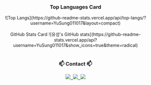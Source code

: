 <div align="center">
<h3 align="center">Top Languages Card</h3>
![Top Langs](https://github-readme-stats.vercel.app/api/top-langs/?username=YuSung011017&layout=compact)
</div>
<br>
<div align="center">
GitHub Stats Card
![유성's GitHub stats](https://github-readme-stats.vercel.app/api?username=YuSung011017&show_icons=true&theme=radical)
</div>
<br>
<h3 align="center">📫 Contact 📫</h3>
<div align="center">
  <a href="https://velog.io/@dldbtjd14742/posts">
    <img src="https://img.shields.io/badge/Velog-1EBC8F?style=for-the-badge&logo=velog&logoColor=white" />&nbsp
  </a>
  <a href="salamander011017@gmail.com">
    <img
      src="https://img.shields.io/badge/oka1313@gmail.com-D14836?style=for-the-badge&logo=gmail&logoColor=white"/>&nbsp
  </a>
<a href="https://married-dumpling-0ef.notion.site/main-3bb508e80e854a4b81301c9b5f66e530" target="_blank">
<img src="https://img.shields.io/notion-black?style=for-the-badge&logo=notion&logoColor=000000"/></a>
</div>
